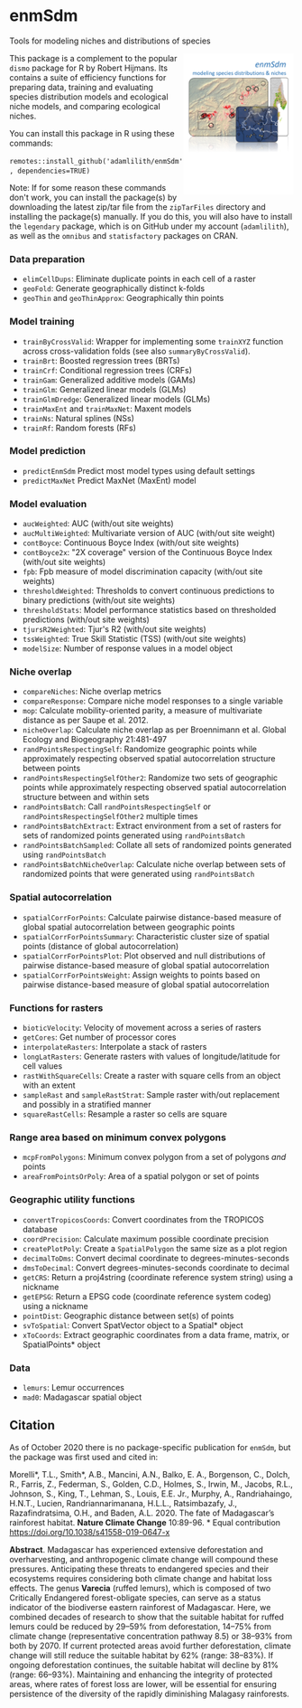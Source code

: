 # enmSdm
Tools for modeling niches and distributions of species

<img align="right" src="enmSdm.png" height="250"/>

This package is a complement to the popular `dismo` package for R by Robert Hijmans. Its contains a suite of efficiency functions for preparing data, training and evaluating species distribution models and ecological niche models, and comparing ecological niches.

You can install this package in R using these commands:

`remotes::install_github('adamlilith/enmSdm', dependencies=TRUE)`  

Note: If for some reason these commands don't work, you can install the package(s) by downloading the latest zip/tar file from the `zipTarFiles` directory and installing the package(s) manually. If you do this, you will also have to install the `legendary` package, which is on GitHub under my account (`adamlilith`), as well as the `omnibus` and `statisfactory` packages on CRAN.

### Data preparation ###
* `elimCellDups`: Eliminate duplicate points in each cell of a raster
* `geoFold`: Generate geographically distinct k-folds
* `geoThin` and `geoThinApprox`: Geographically thin points

### Model training ###
* `trainByCrossValid`: Wrapper for implementing some `trainXYZ` function across cross-validation folds (see also `summaryByCrossValid`).
* `trainBrt`: Boosted regression trees (BRTs)
* `trainCrf`: Conditional regression trees (CRFs)
* `trainGam`: Generalized additive models (GAMs)
* `trainGlm`: Generalized linear models (GLMs)
* `trainGlmDredge`: Generalized linear models (GLMs)
* `trainMaxEnt` and `trainMaxNet`: Maxent models
* `trainNs`: Natural splines (NSs)
* `trainRf`: Random forests (RFs)  

### Model prediction ###
* `predictEnmSdm` Predict most model types using default settings
* `predictMaxNet` Predict MaxNet (MaxEnt) model

### Model evaluation ###
* `aucWeighted`: AUC (with/out site weights)
* `aucMultiWeighted`: Multivariate version of AUC (with/out site weight)
* `contBoyce`: Continuous Boyce Index (with/out site weights)
* `contBoyce2x`: "2X coverage" version of the Continuous Boyce Index (with/out site weights)
* `fpb`: Fpb measure of model discrimination capacity (with/out site weights)
* `thresholdWeighted`: Thresholds to convert continuous predictions to binary predictions (with/out site weights)
* `thresholdStats`: Model performance statistics based on thresholded predictions (with/out site weights)
* `tjursR2Weighted`: Tjur's R2 (with/out site weights)
* `tssWeighted`: True Skill Statistic (TSS) (with/out site weights)
* `modelSize`: Number of response values in a model object

### Niche overlap ###
* `compareNiches`: Niche overlap metrics
* `compareResponse`: Compare niche model responses to a single variable
* `mop`: Calculate mobility-oriented parity, a measure of multivariate distance as per Saupe et al. 2012.
* `nicheOverlap`: Calculate niche overlap as per Broennimann et al. Global Ecology and Biogeography 21:481-497
* `randPointsRespectingSelf`: Randomize geographic points while approximately respecting observed spatial autocorrelation structure between points
* `randPointsRespectingSelfOther2`: Randomize two sets of geographic points while approximately respecting observed spatial autocorrelation structure between and within sets
* `randPointsBatch`: Call `randPointsRespectingSelf` or `randPointsRespectingSelfOther2` multiple times
* `randPointsBatchExtract`: Extract environment from a set of rasters for sets of randomized points generated using `randPointsBatch`
* `randPointsBatchSampled`: Collate all sets of randomized points generated using `randPointsBatch`
* `randPointsBatchNicheOverlap`: Calculate niche overlap between sets of randomized points that were generated using `randPointsBatch`

### Spatial autocorrelation ###
* `spatialCorrForPoints`: Calculate pairwise distance-based measure of global spatial autocorrelation between geographic points
* `spatialCorrForPointsSummary`: Characteristic cluster size of spatial points (distance of global autocorrelation)
* `spatialCorrForPointsPlot`: Plot observed and null distributions of pairwise distance-based measure of global spatial autocorrelation
* `spatialCorrForPointsWeight`: Assign weights to points based on pairwise distance-based measure of global spatial autocorrelation

### Functions for rasters ###
* `bioticVelocity`: Velocity of movement across a series of rasters
* `getCores`: Get number of processor cores
* `interpolateRasters`: Interpolate a stack of rasters
* `longLatRasters`: Generate rasters with values of longitude/latitude for cell values
* `rastWithSquareCells`: Create a raster with square cells from an object with an extent
* `sampleRast` and `sampleRastStrat`: Sample raster with/out replacement and possibly in a stratified manner
* `squareRastCells`: Resample a raster so cells are square

### Range area based on minimum convex polygons ###
* `mcpFromPolygons`: Minimum convex polygon from a set of polygons *and* points
* `areaFromPointsOrPoly`: Area of a spatial polygon or set of points

### Geographic utility functions ###
* `convertTropicosCoords`: Convert coordinates from the TROPICOS database
* `coordPrecision`: Calculate maximum possible coordinate precision
* `createPlotPoly`: Create a `SpatialPolygon` the same size as a plot region
* `decimalToDms`: Convert decimal coordinate to degrees-minutes-seconds
* `dmsToDecimal`: Convert degrees-minutes-seconds coordinate to decimal
* `getCRS`: Return a proj4string (coordinate reference system string) using a nickname
* `getEPSG`: Return a EPSG code (coordinate reference system codeg) using a nickname
* `pointDist`: Geographic distance between set(s) of points
* `svToSpatial`: Convert SpatVector object to a Spatial* object
* `xToCoords`: Extract geographic coordinates from a data frame, matrix, or SpatialPoints* object

### Data
* `lemurs`: Lemur occurrences
* `mad0`: Madagascar spatial object

## Citation ##
As of October 2020 there is no package-specific publication for `enmSdm`, but the package was first used and cited in:

Morelli*, T.L., Smith*, A.B., Mancini, A.N., Balko, E. A., Borgenson, C., Dolch, R., Farris, Z., Federman, S., Golden, C.D., Holmes, S., Irwin, M., Jacobs, R.L., Johnson, S., King, T., Lehman, S., Louis, E.E. Jr., Murphy, A., Randriahaingo, H.N.T., Lucien, Randriannarimanana, H.L.L., Ratsimbazafy, J., Razafindratsima, O.H., and Baden, A.L. 2020. The fate of Madagascar’s rainforest habitat.  **Nature Climate Change** 10:89-96. * Equal contribution https://doi.org/10.1038/s41558-019-0647-x

**Abstract**. Madagascar has experienced extensive deforestation and overharvesting, and anthropogenic climate change will compound these pressures. Anticipating these threats to endangered species and their ecosystems requires considering both climate change and habitat loss effects. The genus **Varecia** (ruffed lemurs), which is composed of two Critically Endangered forest-obligate species, can serve as a status indicator of the biodiverse eastern rainforest of Madagascar. Here, we combined decades of research to show that the suitable habitat for ruffed lemurs could be reduced by 29–59% from deforestation, 14–75% from climate change (representative concentration pathway 8.5) or 38–93% from both by 2070. If current protected areas avoid further deforestation, climate change will still reduce the suitable habitat by 62% (range: 38–83%). If ongoing deforestation continues, the suitable habitat will decline by 81% (range: 66–93%). Maintaining and enhancing the integrity of protected areas, where rates of forest loss are lower, will be essential for ensuring persistence of the diversity of the rapidly diminishing Malagasy rainforests.
